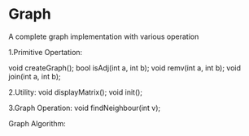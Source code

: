 # Graph
A complete graph implementation with various operation

1.Primitive Opertation:

void createGraph();
bool isAdj(int a, int b);
void remv(int a, int b);
void join(int a, int b);

2.Utility:
void displayMatrix();
void init();

3.Graph Operation:
void findNeighbour(int v);

Graph Algorithm:
